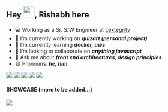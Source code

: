 <!--
**IAmRC1/IAmRC1** is a ✨ _special_ ✨ repository because its `README.md` (this file) appears on your GitHub profile.
-->

## Hey <img src='https://user-images.githubusercontent.com/53148314/120832912-d7576900-c569-11eb-8de9-71da3412c259.gif' height=30>, Rishabh here

- 💻 Working as a Sr. S/W Engineer at [Lextegrity](https://www.lextegrity.com)
- 🔭 I’m currently working on ***quizart (personal project)***
- 🌱 I’m currently learning ***docker, aws***
- 👯 I’m looking to collaborate on ***anything javascript***
- 💬 Ask me about ***front end architectures, design principles***
- 😄 Pronouns: ***he, him***

[<img src='https://img.shields.io/badge/gist-100000?style=for-the-badge&logo=github&logoColor=white' />](gist.github.com/iamrc1)
[<img src='https://img.shields.io/badge/twitter-%231DA1F2.svg?&style=for-the-badge&logo=twitter&logoColor=white' />](twitter.com/iamrc1)
[<img src='https://img.shields.io/badge/linkedin-%230077B5.svg?&style=for-the-badge&logo=linkedin&logoColor=white' />](linkedin.com/in/iamrc1/)
[<img src='https://img.shields.io/badge/Gmail-D14836?style=for-the-badge&logo=gmail&logoColor=white' />](mailto:rishabhcena1@gmail.com)
<img src='https://estruyf-github.azurewebsites.net/api/VisitorHit?user=iamrc1&countColor=%237B1E7A' />

#### SHOWCASE (more to be added...)
[<img align="center" src="https://github-readme-stats.vercel.app/api/pin/?username=iamrc1&repo=news-it&title_color=fff&icon_color=F4D03E&text_color=9f9f9f&bg_color=0d1117&border_color=30363D" />](https://github.com/iamrc1/news-it)

